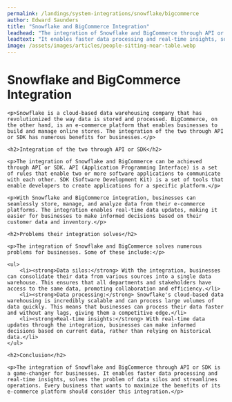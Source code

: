 ```yaml
---
permalink: /landings/system-integrations/snowflake/bigcommerce
author: Edward Saunders
title: "Snowflake and BigCommerce Integration"
leadhead: "The integration of Snowflake and BigCommerce through API or SDK is a game-changer for businesses"
leadtext: "It enables faster data processing and real-time insights, solves the problem of data silos and streamlines operations. Every business that wants to maximize the benefits of its e-commerce platform should consider this integration."
image: /assets/images/articles/people-sitting-near-table.webp
---
```

<div class="arttext">	<h1>Snowflake and BigCommerce Integration</h1>

	<p>Snowflake is a cloud-based data warehousing company that has revolutionized the way data is stored and processed. BigCommerce, on the other hand, is an e-commerce platform that enables businesses to build and manage online stores. The integration of the two through API or SDK has numerous benefits for businesses.</p>

	<h2>Integration of the two through API or SDK</h2>

	<p>The integration of Snowflake and BigCommerce can be achieved through API or SDK. API (Application Programming Interface) is a set of rules that enable two or more software applications to communicate with each other. SDK (Software Development Kit) is a set of tools that enable developers to create applications for a specific platform.</p>

	<p>With Snowflake and BigCommerce integration, businesses can seamlessly store, manage, and analyze data from their e-commerce platforms. The integration enables real-time data updates, making it easier for businesses to make informed decisions based on their customer data and inventory.</p>

	<h2>Problems their integration solves</h2>

	<p>The integration of Snowflake and BigCommerce solves numerous problems for businesses. Some of these include:</p>

	<ul>
		<li><strong>Data silos:</strong> With the integration, businesses can consolidate their data from various sources into a single data warehouse. This ensures that all departments and stakeholders have access to the same data, promoting collaboration and efficiency.</li>
		<li><strong>Data processing:</strong> Snowflake's cloud-based data warehousing is incredibly scalable and can process large volumes of data quickly. This means that businesses can process their data faster and without any lags, giving them a competitive edge.</li>
		<li><strong>Real-time insights:</strong> With real-time data updates through the integration, businesses can make informed decisions based on current data, rather than relying on historical data.</li>
	</ul>

	<h2>Conclusion</h2>

	<p>The integration of Snowflake and BigCommerce through API or SDK is a game-changer for businesses. It enables faster data processing and real-time insights, solves the problem of data silos and streamlines operations. Every business that wants to maximize the benefits of its e-commerce platform should consider this integration.</p>

</div>